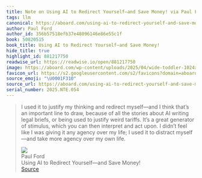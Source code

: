 ```yaml
---
title: Note on Using AI to Redirect Yourself—and Save Money! via Paul Ford
tags: llm
canonical: https://aboard.com/using-ai-to-redirect-yourself-and-save-money/
author: Paul Ford
author_id: 356b57518efb37e48096146e86e55c1f
book: 50820515
book_title: Using AI to Redirect Yourself—and Save Money!
hide_title: true
highlight_id: 881217750
readwise_url: https://readwise.io/open/881217750
image: https://aboard.com/wp-content/uploads/2025/04/wide-toddler-1024x576.png
favicon_url: https://s2.googleusercontent.com/s2/favicons?domain=aboard.com
source_emoji: "\U0001F310"
source_url: https://aboard.com/using-ai-to-redirect-yourself-and-save-money/#:~:text=I%20used%20it,my%20own%20life.
serial_number: 2025.NTE.054
---
```

> I used it to justify my thinking and redirect myself—and I think that’s an important line to draw, because of all the stories about AI writing legal briefs, or being used to justify weird tariffs. It’s a great generator of stimulus, which you can then interpret and act upon. I didn’t feel like I was giving it any agency over my life; I used it to distract myself—and take more agency over my own life.
> <div class="quoteback-footer"><div class="quoteback-avatar"><img class="mini-favicon" src="https://s2.googleusercontent.com/s2/favicons?domain=aboard.com"></div><div class="quoteback-metadata"><div class="metadata-inner"><span style="display:none">FROM:</span><div aria-label="Paul Ford" class="quoteback-author"> Paul Ford</div><div aria-label="Using AI to Redirect Yourself—and Save Money!" class="quoteback-title"> Using AI to Redirect Yourself—and Save Money!</div></div></div><div class="quoteback-backlink"><a target="_blank" aria-label="go to the full text of this quotation" rel="noopener" href="https://aboard.com/using-ai-to-redirect-yourself-and-save-money/#:~:text=I%20used%20it,my%20own%20life." class="quoteback-arrow"> Source</a></div></div>